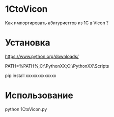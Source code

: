 # 1CtoVicon

Как импортировать абитуриеттов из 1С в Vicon ?

# Установка

https://www.python.org/downloads/

PATH=%PATH%;C:\PythonXX;C:\PythonXX\Scripts

pip install xxxxxxxxxxxxx

# Использование

python 1CtoVicon.py
